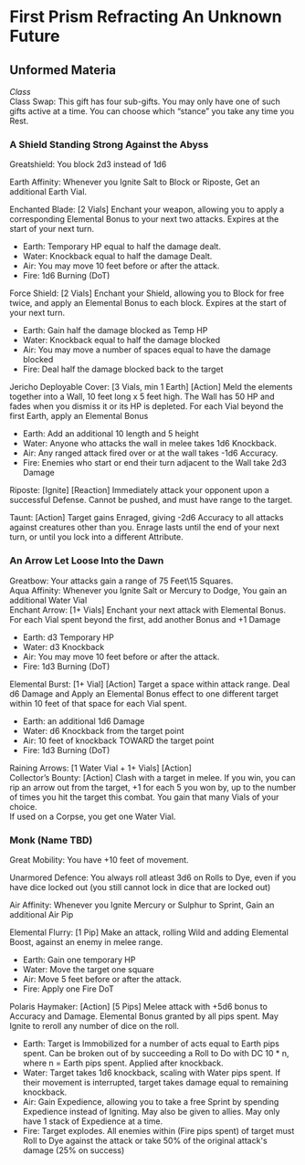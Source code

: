 # First Prism Refracting An Unknown Future

## Unformed Materia

*Class*  
Class Swap: This gift has four sub-gifts. You may only have one of such gifts active at a time. You can choose which “stance” you take any time you Rest.

### A Shield Standing Strong Against the Abyss

Greatshield: You block 2d3 instead of 1d6  

Earth Affinity: Whenever you Ignite Salt to Block or Riposte, Get an additional Earth Vial.  

Enchanted Blade: \[2 Vials\] Enchant your weapon, allowing you to apply a corresponding Elemental Bonus to your next two attacks. Expires at the start of your next turn.

* Earth: Temporary HP equal to half the damage dealt.
* Water: Knockback equal to half the damage Dealt.  
* Air: You may move 10 feet before or after the attack.  
* Fire: 1d6 Burning (DoT)  


Force Shield: \[2 Vials\] Enchant your Shield, allowing you to Block for free twice, and apply an Elemental Bonus to each block. Expires at the start of your next turn.

* Earth: Gain half the damage blocked as Temp HP
* Water: Knockback equal to half the damage blocked  
* Air: You may move a number of spaces equal to have the damage blocked  
* Fire: Deal half the damage blocked back to the target


Jericho Deployable Cover: \[3 Vials, min 1 Earth\] \[Action\] Meld the elements together into a Wall, 10 feet long x 5 feet high. The Wall has 50 HP and fades when you dismiss it or its HP is depleted. For each Vial beyond the first Earth, apply an Elemental Bonus

* Earth: Add an additional 10 length and 5 height
* Water: Anyone who attacks the wall in melee takes 1d6 Knockback.  
* Air: Any ranged attack fired over or at the wall takes \-1d6 Accuracy. 
* Fire: Enemies who start or end their turn adjacent to the Wall take 2d3 Damage  


Riposte: \[Ignite\] \[Reaction\] Immediately attack your opponent upon a successful Defense. Cannot be pushed, and must have range to the target.  

Taunt: \[Action\] Target gains Enraged, giving \-2d6 Accuracy to all attacks against creatures other than you. Enrage lasts until the end of your next turn, or until you lock into a different Attribute.


### An Arrow Let Loose Into the Dawn

Greatbow: Your attacks gain a range of 75 Feet\\15 Squares.  
Aqua Affinity: Whenever you Ignite Salt or Mercury to Dodge, You gain an additional Water Vial  
Enchant Arrow: \[1+ Vials\] Enchant your next attack with Elemental Bonus. For each Vial spent beyond the first, add another Bonus and \+1 Damage

* Earth: d3 Temporary HP
* Water: d3 Knockback
* Air: You may move 10 feet before or after the attack.  
* Fire: 1d3 Burning (DoT)  

Elemental Burst: \[1+ Vial\] \[Action\] Target a space within attack range. Deal d6 Damage and Apply an Elemental Bonus effect to one different target within 10 feet of that space for each Vial spent.

* Earth: an additional 1d6 Damage
* Water: d6 Knockback from the target point  
* Air: 10 feet of knockback TOWARD the target point  
* Fire: 1d3 Burning (DoT)  


Raining Arrows: \[1 Water Vial \+ 1+ Vials\] \[Action\]  
Collector’s Bounty: \[Action\] Clash with a target in melee. If you win, you can rip an arrow out from the target, \+1 for each 5 you won by, up to the number of times you hit the target this combat. You gain that many Vials of your choice.  
If used on a Corpse, you get one Water Vial.


### Monk (Name TBD)

Great Mobility: You have +10 feet of movement.

Unarmored Defence: You always roll atleast 3d6 on Rolls to Dye, even if you have dice locked out (you still cannot lock in dice that are locked out)

Air Affinity: Whenever you Ignite Mercury or Sulphur to Sprint, Gain an additional Air Pip

Elemental Flurry: [1 Pip] Make an attack, rolling Wild and adding Elemental Boost, against an enemy in melee range. 

* Earth: Gain one temporary HP
* Water: Move the target one square
* Air: Move 5 feet before or after the attack.
* Fire: Apply one Fire DoT


Polaris Haymaker: [Action] [5 Pips] Melee attack with +5d6 bonus to Accuracy and Damage. Elemental Bonus granted by all pips spent. May Ignite to reroll any number of dice on the roll.
* Earth: Target is Immobilized for a number of acts equal to Earth pips spent. Can be broken out of by succeeding a Roll to Do with DC 10 * n, where n = Earth pips spent. Applied after knockback.
* Water: Target takes 1d6 knockback, scaling with Water pips spent. If their movement is interrupted, target takes damage equal to remaining knockback.
* Air: Gain Expedience, allowing you to take a free Sprint by spending Expedience instead of Igniting. May also be given to allies. May only have 1 stack of Expedience at a time.
* Fire: Target explodes. All enemies within (Fire pips spent) of target must Roll to Dye against the attack or take 50% of the original attack's damage (25% on success) 
